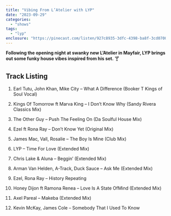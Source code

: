 ```yaml
---
title: "Vibing From L’Atelier with LYP"
date: "2023-09-29"
categories: 
  - "shows"
tags: 
  - "lyp"
enclosure: "https://pinecast.com/listen/927c8935-3dfc-4398-ba8f-3cd070087eb8.mp3 88742142 audio/mpeg "
---
```


**Following the opening night at swanky new L’Atelier in Mayfair, LYP brings out some funky house vibes inspired from his set.** 🍸

## Track Listing

1. Earl Tutu, John Khan, Mike City – What A Difference (Booker T Kings of Soul Vocal)

3. Kings Of Tomorrow ft Marva King – I Don’t Know Why (Sandy Rivera Classics Mix)

5. The Other Guy – Push The Feeling On (Da Soulful House Mix)

7. Ezel ft Rona Ray – Don’t Know Yet (Original Mix)

9. James Mac, Vall, Rosalie – The Boy Is Mine (Club Mix)

11. LYP – Time For Love (Extended Mix)

13. Chris Lake & Aluna – Beggin’ (Extended Mix)

15. Arman Van Helden, A-Track, Duck Sauce – Ask Me (Extended Mix)

17. Ezel, Rona Ray – History Repeating

19. Honey Dijon ft Ramona Renea – Love Is A State OfMind (Extended Mix)

21. Axel Pareal – Makeba (Extended Mix)

23. Kevin McKay, James Cole – Somebody That I Used To Know
